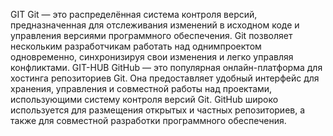 GIT
Git — это распределённая система контроля версий, предназначенная
для отслеживания изменений в исходном коде и управления версиями
программного обеспечения. Git позволяет нескольким разработчикам
работать над однимпроектом одновременно, синхронизируя свои
изменения и легко управляя конфликтами.
GIT-HUB
GitHub — это популярная онлайн-платформа для хостинга репозиториев
Git. Она предоставляет удобный интерфейс для хранения, управления 
и совместной работы над проектами, использующими систему контроля 
версий Git. GitHub широко используется для размещения открытых и
частных репозиториев, а также для совместной разработки программного
обеспечения.
